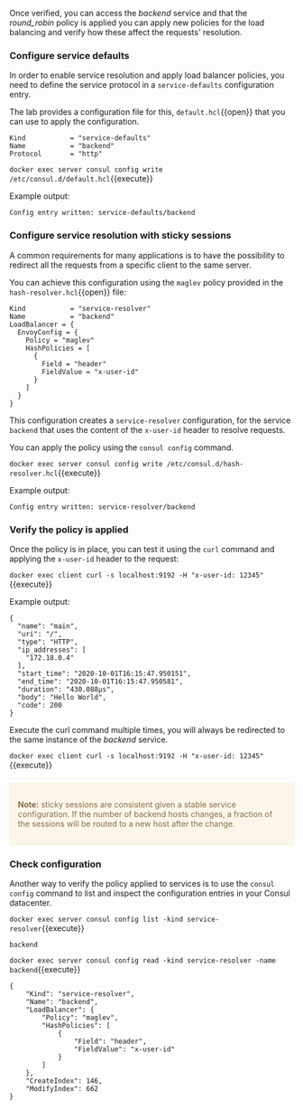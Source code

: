 Once verified, you can access the _backend_ service and that the *round_robin* policy is applied you can apply new policies for the load balancing and verify how these affect the requests' resolution.

### Configure service defaults

In order to enable service resolution and apply load balancer policies, you need to define the service protocol in a `service-defaults` configuration entry.

The lab provides a configuration file for this, `default.hcl`{{open}} that you can use to apply the configuration.

```
Kind           = "service-defaults"
Name           = "backend"
Protocol       = "http"
```

`docker exec server consul config write /etc/consul.d/default.hcl`{{execute}}

Example output:

```
Config entry written: service-defaults/backend
```

### Configure service resolution with sticky sessions

A common requirements for many applications is to have the possibility to redirect all the requests from a specific client to the same server.

You can achieve this configuration using the `maglev` policy provided in the `hash-resolver.hcl`{{open}} file:

```
Kind           = "service-resolver"
Name           = "backend"
LoadBalancer = {
  EnvoyConfig = {
    Policy = "maglev"
    HashPolicies = [
      {
        Field = "header"
        FieldValue = "x-user-id"
      }
    ]
  }
}
```

This configuration creates a `service-resolver` configuration, for the service `backend` that uses the content of the `x-user-id` header to resolve requests.

You can apply the policy using the `consul config` command.

`docker exec server consul config write /etc/consul.d/hash-resolver.hcl`{{execute}}

Example output:

```
Config entry written: service-resolver/backend
```

### Verify the policy is applied

Once the policy is in place, you can test it using the `curl` command and applying the `x-user-id` header to the request:

`docker exec client curl -s localhost:9192 -H "x-user-id: 12345"`{{execute}}

Example output:

```
{
  "name": "main",
  "uri": "/",
  "type": "HTTP",
  "ip_addresses": [
    "172.18.0.4"
  ],
  "start_time": "2020-10-01T16:15:47.950151",
  "end_time": "2020-10-01T16:15:47.950581",
  "duration": "430.088µs",
  "body": "Hello World",
  "code": 200
}
```

Execute the curl command multiple times, you will always be redirected to the same instance of the _backend_ service.

`docker exec client curl -s localhost:9192 -H "x-user-id: 12345"`{{execute}}

<div style="background-color:#fcf6ea; color:#866d42; border:1px solid #f8ebcf; padding:1em; border-radius:3px; margin:24px 0;">
  <p><strong>Note:</strong> sticky sessions are consistent given a stable service configuration. If the number of backend hosts changes, a fraction of the sessions will be routed to a new host after the change.
</p></div>

### Check configuration

Another way to verify the policy applied to services is to use the `consul config` command to list and inspect the configuration entries in your Consul datacenter.

`docker exec server consul config list -kind service-resolver`{{execute}}

```
backend
```

`docker exec server consul config read -kind service-resolver -name backend`{{execute}}

```
{
    "Kind": "service-resolver",
    "Name": "backend",
    "LoadBalancer": {
        "Policy": "maglev",
        "HashPolicies": [
            {
                "Field": "header",
                "FieldValue": "x-user-id"
            }
        ]
    },
    "CreateIndex": 146,
    "ModifyIndex": 662
}
```
